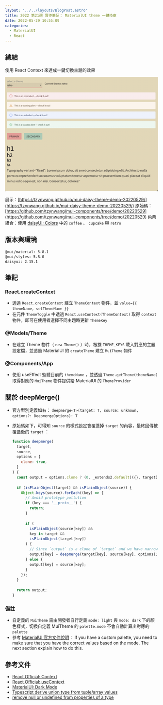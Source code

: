 ```yaml
---
layout: '../../layouts/BlogPost.astro'
title: 2022 第21週 實作筆記： MaterialUI theme 一鍵換皮
date: 2022-05-29 10:55:09
categories:
  - MaterialUI
  - React
---
```


## 總結

使用 React Context 來達成一鍵切換主題的效果

![demo](/2022/mui-daisyui-theme/demo.png)

展示：[https://tzynwang.github.io/mui-daisy-theme-demo-20220529/](https://tzynwang.github.io/mui-daisy-theme-demo-20220529/)
原始碼：[https://github.com/tzynwang/mui-components/tree/demo/20220529](https://github.com/tzynwang/mui-components/tree/demo/20220529)
色票組合：使用 [daisyUI: Colors](https://daisyui.com/docs/colors/) 中的 `coffee` 、 `cupcake` 與 `retro`

## 版本與環境

```
@mui/material: 5.8.1
@mui/styles: 5.8.0
daisyui: 2.15.1
```

## 筆記

### React.createContext

- 透過 `React.createContext` 建立 `ThemeContext` 物件，並 `value={{ themeName, setThemeName }}`
- 在元件 `ThemeToggle` 中透過 `React.useContext(ThemeContext)` 取得 `context` 物件，即可在使用者選擇不同主題時更新 `ThemeKey`

### @Models/Theme

- 在建立 Theme 物件（ `new Theme()` ）時，根據 `THEME_KEYS` 載入對應的主題設定檔，並透過 MaterialUI 的 `createTheme` 建立 `MuiTheme` 物件

### @Components/App

- 使用 useEffect 監聽目前的 `themeName` ，並透過 `Theme.getTheme(themeName)` 取得對應的 `MuiTheme` 物件提供給 MaterialUI 的 `ThemeProvider`

## 關於 deepMerge()

- 官方型別定義如右： `deepmerge<T>(target: T, source: unknown, options?: DeepmergeOptions): T`
- 原始碼如下，可得知 `source` 的樣式設定會覆蓋掉 `target` 的內容，最終回傳被覆蓋後的 `target` ：

  ```js
  function deepmerge(
    target,
    source,
    options = {
      clone: true,
    }
  ) {
    const output = options.clone ? (0, _extends2.default)({}, target) : target;

    if (isPlainObject(target) && isPlainObject(source)) {
      Object.keys(source).forEach((key) => {
        // Avoid prototype pollution
        if (key === '__proto__') {
          return;
        }

        if (
          isPlainObject(source[key]) &&
          key in target &&
          isPlainObject(target[key])
        ) {
          // Since `output` is a clone of `target` and we have narrowed `target` in this block we can cast to the same type.
          output[key] = deepmerge(target[key], source[key], options);
        } else {
          output[key] = source[key];
        }
      });
    }

    return output;
  }
  ```

### 備註

- 自定義的 `MuiTheme` 需由開發者自行定義 `mode: light` 與 `mode: dark` 下的顏色樣式，切換自定義 MuiTheme 的 `palette.mode` 不會自動計算出對應的 `palette`
- 參考 [MaterialUI 官方文件說明](https://mui.com/material-ui/customization/dark-mode/#dark-mode-with-a-custom-palette)： If you have a custom palette, you need to make sure that you have the correct values based on the mode. The next section explain how to do this.

## 參考文件

- [React Official: Context](https://reactjs.org/docs/context.html)
- [React Official: useContext](https://reactjs.org/docs/hooks-reference.html#usecontext)
- [MaterialUI: Dark Mode](https://mui.com/material-ui/customization/dark-mode/)
- [Typescript derive union type from tuple/array values](https://stackoverflow.com/questions/45251664/typescript-derive-union-type-from-tuple-array-values)
- [remove null or undefined from properties of a type](https://stackoverflow.com/questions/53050011/remove-null-or-undefined-from-properties-of-a-type)
